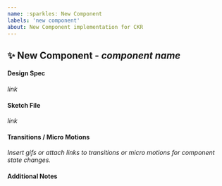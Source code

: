 ```yaml
---
name: :sparkles: New Component
labels: 'new component'
about: New Component implementation for CKR
---
```


## :sparkles: New Component - _component name_

#### Design Spec

_link_

#### Sketch File

_link_

#### Transitions / Micro Motions

_Insert gifs or attach links to transitions or micro motions for component state changes._

#### Additional Notes
